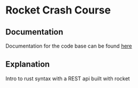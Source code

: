 # Rocket Crash Course

## Documentation
Documentation for the code base can be found <a href="https://www.youtube.com/watch?v=8RA6LSjXvRk&list=WL&index=9&t=26s">here</a>

## Explanation
Intro to rust syntax with a REST api built with rocket
